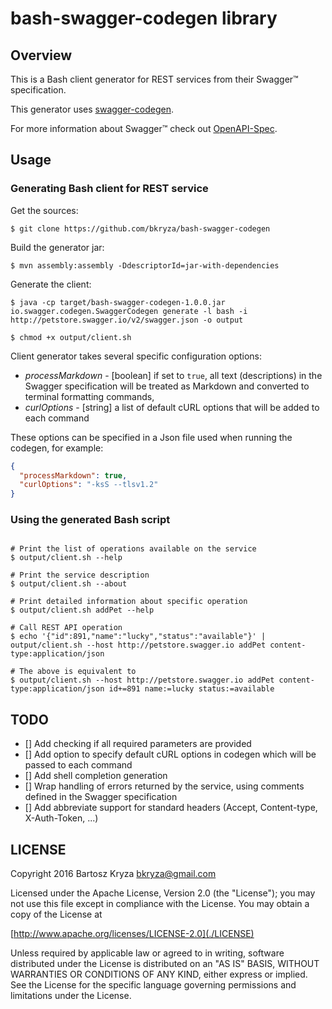 # bash-swagger-codegen library

## Overview
This is a Bash client generator for REST services from their Swagger™ specification.

This generator uses [swagger-codegen](github.com/swagger-api/swagger-codegen).

For more information about Swagger™ check out [OpenAPI-Spec](https://github.com/OAI/OpenAPI-Specification).

## Usage

### Generating Bash client for REST service

Get the sources:
```shell
$ git clone https://github.com/bkryza/bash-swagger-codegen
```

Build the generator jar:
```shell
$ mvn assembly:assembly -DdescriptorId=jar-with-dependencies
```

Generate the client:
```shell
$ java -cp target/bash-swagger-codegen-1.0.0.jar io.swagger.codegen.SwaggerCodegen generate -l bash -i http://petstore.swagger.io/v2/swagger.json -o output

$ chmod +x output/client.sh
```

Client generator takes several specific configuration options:
* *processMarkdown* - [boolean] if set to `true`, all text (descriptions) in the Swagger specification will be treated as Markdown and converted to terminal formatting commands,
* *curlOptions* - [string] a list of default cURL options that will be added to each command

These options can be specified in a Json file used when running the codegen, for example:
```json
{
  "processMarkdown": true,
  "curlOptions": "-ksS --tlsv1.2"
}

```
### Using the generated Bash script

```shell

# Print the list of operations available on the service
$ output/client.sh --help

# Print the service description
$ output/client.sh --about

# Print detailed information about specific operation
$ output/client.sh addPet --help

# Call REST API operation
$ echo '{"id":891,"name":"lucky","status":"available"}' | output/client.sh --host http://petstore.swagger.io addPet content-type:application/json

# The above is equivalent to
$ output/client.sh --host http://petstore.swagger.io addPet content-type:application/json id+=891 name:=lucky status:=available
```


## TODO
* [] Add checking if all required parameters are provided
* [] Add option to specify default cURL options in codegen which will be passed to each command
* [] Add shell completion generation
* [] Wrap handling of errors returned by the service, using comments defined in the Swagger specification
* [] Add abbreviate support for standard headers (Accept, Content-type, X-Auth-Token, ...)



## LICENSE
Copyright 2016 Bartosz Kryza <bkryza@gmail.com>

Licensed under the Apache License, Version 2.0 (the "License");
you may not use this file except in compliance with the License.
You may obtain a copy of the License at

  [http://www.apache.org/licenses/LICENSE-2.0](./LICENSE)

Unless required by applicable law or agreed to in writing, software
distributed under the License is distributed on an "AS IS" BASIS,
WITHOUT WARRANTIES OR CONDITIONS OF ANY KIND, either express or implied.
See the License for the specific language governing permissions and
limitations under the License.